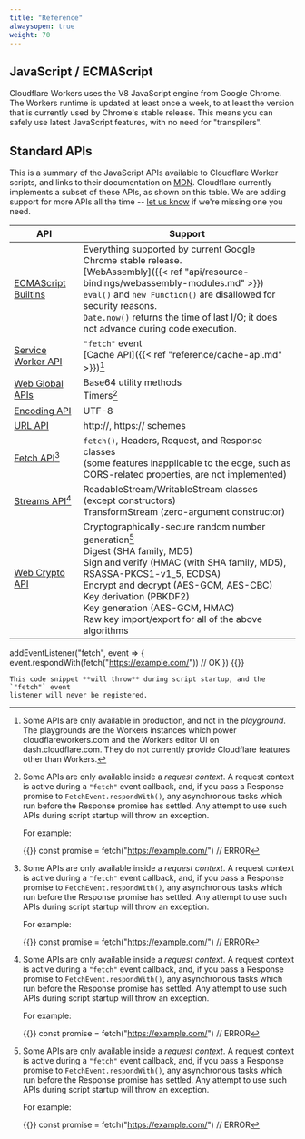```yaml
---
title: "Reference"
alwaysopen: true
weight: 70
---
```


## JavaScript / ECMAScript

Cloudflare Workers uses the V8 JavaScript engine from Google Chrome. The Workers runtime is updated at least once a week, to at least the version that is currently used by Chrome's stable release. This means you can safely use latest JavaScript features, with no need for "transpilers".

## Standard APIs

This is a summary of the JavaScript APIs available to Cloudflare Worker scripts, and links to their
documentation on [MDN](https://developer.mozilla.org/). Cloudflare currently implements a
subset of these APIs, as shown on this table. We are adding support for more APIs all the
time -- [let us know](https://community.cloudflare.com/c/developers/workers) if we're missing one
you need.

API                                | Support
---                                | -------
[ECMAScript Builtins](https://developer.mozilla.org/en-US/docs/Web/JavaScript/Reference) | Everything supported by current Google Chrome stable release. <br> [WebAssembly]({{< ref "api/resource-bindings/webassembly-modules.md" >}}) <br> `eval()` and `new Function()` are disallowed for security reasons. <br> `Date.now()` returns the time of last I/O; it does not advance during code execution.
[Service Worker API](https://developer.mozilla.org/docs/Web/API/Service_Worker_API) | `"fetch"` event <br> [Cache API]({{< ref "reference/cache-api.md" >}})[^no-playground]
[Web Global APIs](https://developer.mozilla.org/docs/Web/API/WindowOrWorkerGlobalScope) | Base64 utility methods <br> Timers[^request-ctx]
[Encoding API](https://developer.mozilla.org/docs/Web/API/Encoding_API) | UTF-8
[URL API](https://developer.mozilla.org/docs/Web/API/URL) | http://, https:// schemes
[Fetch API](https://developer.mozilla.org/docs/Web/API/Fetch_API)[^request-ctx] | `fetch()`, Headers, Request, and Response classes <br> (some features inapplicable to the edge, such as CORS-related properties, are not implemented)
[Streams API](https://developer.mozilla.org/docs/Web/API/Streams_API)[^request-ctx] | ReadableStream/WritableStream classes (except constructors) <br> TransformStream (zero-argument constructor)
[Web Crypto API](https://developer.mozilla.org/docs/Web/API/Web_Crypto_API) | Cryptographically-secure random number generation[^request-ctx] <br> Digest (SHA family, MD5) <br> Sign and verify (HMAC (with SHA family, MD5), RSASSA-PKCS1-v1\_5, ECDSA) <br> Encrypt and decrypt (AES-GCM, AES-CBC) <br> Key derivation (PBKDF2) <br> Key generation (AES-GCM, HMAC) <br> Raw key import/export for all of the above algorithms

[^request-ctx]: Some APIs are only available inside a *request context*. A request
    context is active during a `"fetch"` event callback, and, if you pass a Response promise to
    `FetchEvent.respondWith()`, any asynchronous tasks which run before the Response promise has
    settled. Any attempt to use such APIs during script startup will throw an exception.

    For example:

    {{<highlight javascript>}}
const promise = fetch("https://example.com/")       // ERROR

addEventListener("fetch", event => {
  event.respondWith(fetch("https://example.com/"))  // OK
})
{{</highlight>}}

    This code snippet **will throw** during script startup, and the `"fetch"` event
    listener will never be registered.

[^no-playground]: Some APIs are only available in production, and not in the *playground*.
    The playgrounds are the Workers instances which power cloudflareworkers.com and the
    Workers editor UI on dash.cloudflare.com. They do not currently provide Cloudflare features
    other than Workers.
